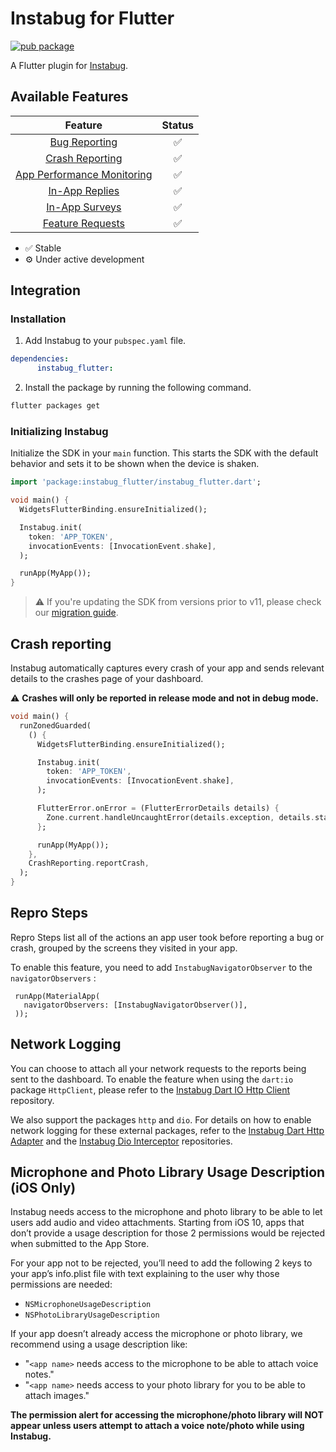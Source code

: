 # Instabug for Flutter

[![pub package](https://img.shields.io/pub/v/instabug_flutter.svg)](https://pub.dev/packages/instabug_flutter)

A Flutter plugin for [Instabug](https://instabug.com/).

## Available Features

|      Feature                                              | Status  |
|:---------------------------------------------------------:|:-------:|
| [Bug Reporting](https://docs.instabug.com/docs/flutter-bug-reporting)               |    ✅   |
| [Crash Reporting](https://docs.instabug.com/docs/flutter-crash-reporting)           |    ✅   |
| [App Performance Monitoring](https://docs.instabug.com/docs/flutter-apm)            |    ✅   |
| [In-App Replies](https://docs.instabug.com/docs/flutter-in-app-replies)             |    ✅   |
| [In-App Surveys](https://docs.instabug.com/docs/flutter-in-app-surveys)             |    ✅   |
| [Feature Requests](https://docs.instabug.com/docs/flutter-in-app-feature-requests)  |    ✅   |

* ✅ Stable
* ⚙️ Under active development

## Integration

### Installation

1. Add Instabug to your `pubspec.yaml` file.

```yaml
dependencies:
      instabug_flutter:
```

2. Install the package by running the following command.

```bash
flutter packages get
```

### Initializing Instabug

Initialize the SDK in your `main` function. This starts the SDK with the default behavior and sets it to be shown when the device is shaken.

```dart
import 'package:instabug_flutter/instabug_flutter.dart';

void main() {
  WidgetsFlutterBinding.ensureInitialized();

  Instabug.init(
    token: 'APP_TOKEN',
    invocationEvents: [InvocationEvent.shake],
  );

  runApp(MyApp());
}
```

> :warning:  If you're updating the SDK from versions prior to v11, please check our [migration guide](https://docs.instabug.com/docs/flutter-migration-guide).

## Crash reporting

Instabug automatically captures every crash of your app and sends relevant details to the crashes page of your dashboard. 

⚠️ **Crashes will only be reported in release mode and not in debug mode.**

```dart
void main() {
  runZonedGuarded(
    () {
      WidgetsFlutterBinding.ensureInitialized();

      Instabug.init(
        token: 'APP_TOKEN',
        invocationEvents: [InvocationEvent.shake],
      );

      FlutterError.onError = (FlutterErrorDetails details) {
        Zone.current.handleUncaughtError(details.exception, details.stack!);
      };

      runApp(MyApp());
    },
    CrashReporting.reportCrash,
  );
}
```

## Repro Steps
Repro Steps list all of the actions an app user took before reporting a bug or crash, grouped by the screens they visited in your app.
 
 To enable this feature, you need to add `InstabugNavigatorObserver` to the `navigatorObservers` :
 ```
  runApp(MaterialApp(
    navigatorObservers: [InstabugNavigatorObserver()],
  ));
  ```

## Network Logging
You can choose to attach all your network requests to the reports being sent to the dashboard. To enable the feature when using the `dart:io` package `HttpClient`, please refer to the [Instabug Dart IO Http Client](https://github.com/Instabug/instabug-dart-io-http-client) repository.

We also support the packages `http` and `dio`. For details on how to enable network logging for these external packages, refer to the [Instabug Dart Http Adapter](https://github.com/Instabug/Instabug-Dart-http-Adapter) and the [Instabug Dio Interceptor](https://github.com/Instabug/Instabug-Dio-Interceptor) repositories.

## Microphone and Photo Library Usage Description (iOS Only)

Instabug needs access to the microphone and photo library to be able to let users add audio and video attachments. Starting from iOS 10, apps that don’t provide a usage description for those 2 permissions would be rejected when submitted to the App Store.

For your app not to be rejected, you’ll need to add the following 2 keys to your app’s info.plist file with text explaining to the user why those permissions are needed:

* `NSMicrophoneUsageDescription`
* `NSPhotoLibraryUsageDescription`

If your app doesn’t already access the microphone or photo library, we recommend using a usage description like:

* "`<app name>` needs access to the microphone to be able to attach voice notes."
* "`<app name>` needs access to your photo library for you to be able to attach images."

**The permission alert for accessing the microphone/photo library will NOT appear unless users attempt to attach a voice note/photo while using Instabug.**
